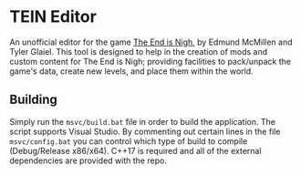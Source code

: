 # TEIN Editor

An unofficial editor for the game [The End is Nigh](https://store.steampowered.com/app/583470/The_End_Is_Nigh/),
by Edmund McMillen and Tyler Glaiel. This tool is designed to help in the creation
of mods and custom content for The End is Nigh; providing facilities to pack/unpack
the game's data, create new levels, and place them within the world.

## Building

Simply run the `msvc/build.bat` file in order to build the application.
The script supports Visual Studio. By commenting out certain lines in the file
`msvc/config.bat` you can control which type of build to compile (Debug/Release x86/x64).
C++17 is required and all of the external dependencies are provided with the repo.

